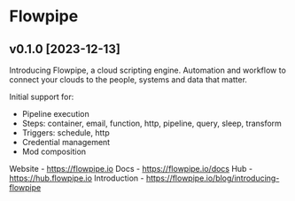 # Flowpipe

## v0.1.0 [2023-12-13]

Introducing Flowpipe, a cloud scripting engine. Automation and workflow to connect your clouds to the people, systems and data that matter.

Initial support for:
* Pipeline execution
* Steps: container, email, function, http, pipeline, query, sleep, transform
* Triggers: schedule, http
* Credential management
* Mod composition

Website - https://flowpipe.io
Docs - https://flowpipe.io/docs
Hub - https://hub.flowpipe.io
Introduction - https://flowpipe.io/blog/introducing-flowpipe
